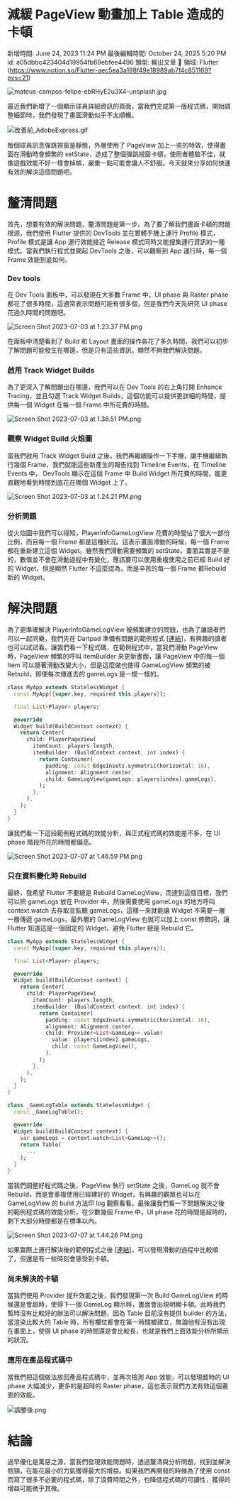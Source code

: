 # 減緩 PageView 動畫加上 Table 造成的卡頓

新增時間: June 24, 2023 11:24 PM
最後編輯時間: October 24, 2025 5:20 PM
id: a05dbbc423404d19954fb69ebfee4496
類型: 輸出文章
🧩 領域: Flutter (https://www.notion.so/Flutter-aec5ea3a198f49e18989ab7f4c851169?pvs=21)

![mateus-campos-felipe-ebRHyE2u3X4-unsplash.jpg](%E6%B8%9B%E7%B7%A9%20PageView%20%E5%8B%95%E7%95%AB%E5%8A%A0%E4%B8%8A%20Table%20%E9%80%A0%E6%88%90%E7%9A%84%E5%8D%A1%E9%A0%93/mateus-campos-felipe-ebRHyE2u3X4-unsplash.jpg)

最近我們新增了一個顯示球員詳細資訊的頁面，當我們完成第一版程式碼，開始調整細節時，我們發現了畫面滑動似乎不太順暢。

![改善前_AdobeExpress.gif](%E6%B8%9B%E7%B7%A9%20PageView%20%E5%8B%95%E7%95%AB%E5%8A%A0%E4%B8%8A%20Table%20%E9%80%A0%E6%88%90%E7%9A%84%E5%8D%A1%E9%A0%93/%25E6%2594%25B9%25E5%2596%2584%25E5%2589%258D_AdobeExpress.gif)

每個球員訊息彈跳視窗是靜態，外層使用了 PageView 加上一些的特效，使得畫面在滑動時會頻繁的 setState，造成了整個彈跳視窗卡頓，使用者體驗不佳，就像遊戲效能不好一樣會掉幀，嚴重一點可能會讓人不舒服。今天就來分享如何快速有效的解決這個問題吧。

# 釐清問題

首先，想要有效的解決問題，釐清問題是第一步。為了要了解我們畫面卡頓的問題根源，我們使用 Flutter 提供的 DevTools 並在實體手機上運行 Profile 模式，Profile 模式是讓 App 運行效能接近 Release 模式同時又能搜集運行資訊的一種模式。當我們執行程式並開起 DevTools 之後，可以觀察到 App 運行時，每一個 Frame 效能到底如何。

### Dev tools

在  Dev Tools 面板中，可以發現在大多數 Frame 中，UI phase 與 Raster phase 都花了很多時間，這通常表示問題可能有很多個，但是我們今天先研究 UI phase 花過久時間的問題吧。

![Screen Shot 2023-07-03 at 1.23.37 PM.png](%E6%B8%9B%E7%B7%A9%20PageView%20%E5%8B%95%E7%95%AB%E5%8A%A0%E4%B8%8A%20Table%20%E9%80%A0%E6%88%90%E7%9A%84%E5%8D%A1%E9%A0%93/Screen_Shot_2023-07-03_at_1.23.37_PM.png)

在面板中清楚看到了 Build 和 Layout 畫面的操作各花了多久時間，我們可以初步了解問題可能發生在哪邊，但是只有這些資訊，顯然不夠我們解決問題。

### 啟用 Track Widget Builds

為了更深入了解問題出在哪邊，我們可以在 Dev Tools 的右上角打開 Enhance Tracing，並且勾選 Track Widget Builds，這個功能可以提供更詳細的時間，提供每一個 Widget 在每一個 Frame 中所花費的時間。

![Screen Shot 2023-07-03 at 1.36.51 PM.png](%E6%B8%9B%E7%B7%A9%20PageView%20%E5%8B%95%E7%95%AB%E5%8A%A0%E4%B8%8A%20Table%20%E9%80%A0%E6%88%90%E7%9A%84%E5%8D%A1%E9%A0%93/Screen_Shot_2023-07-03_at_1.36.51_PM.png)

### 觀察 Widget Build 火焰圖

當我們啟用 Track Widget Build 之後，我們再繼續操作一下手機，讓手機繼續執行幾個 Frame，我們就能這些新產生的報告找到 Timeline Events，在 Timeline Events 中， DevTools 顯示在這個 Frame 中 Build Widget 所花費的時間，能更直觀地看到時間到底花在哪個 Widget 上了。

![Screen Shot 2023-07-03 at 1.24.21 PM.png](%E6%B8%9B%E7%B7%A9%20PageView%20%E5%8B%95%E7%95%AB%E5%8A%A0%E4%B8%8A%20Table%20%E9%80%A0%E6%88%90%E7%9A%84%E5%8D%A1%E9%A0%93/Screen_Shot_2023-07-03_at_1.24.21_PM.png)

### 分析問題

從火焰圖中我們可以得知，PlayerInfoGameLogView 花費的時間佔了很大一部份比例，而且每一個 Frame 都是這種狀況。這表示畫面滑動的時候，每一個 Frame 都在重新建立這個 Widget。雖然我們滑動需要頻繁的 setState，畫面其實是不變的，數值並不會在滑動過程中有變化，應該要可以使用重複使用之前已經 Build 好的 Widget，但是顯然 Flutter 不這麼認為，而是辛苦的每一個 Frame 都Rebuild 新的 Widget。

# 解決問題

為了更準確解決 PlayerInfoGameLogView 被頻繁建立的問題，也為了讓讀者們可以一起同樂，我們先在 Dartpad 準備有問題的範例程式 [[連結](https://dartpad.dev/?id=9bf6ba724ce6b3c62c9c490905b2fbbf)]，有興趣的讀者也可以試試看。讓我們看一下程式碼，在範例程式中，當我們滑動 PageView 時，PageView 頻繁的呼叫 itemBuilder 來更新畫面，讓 PageView 中的每一個 Item 可以隨著滑動改變大小，但是這麼做也使得 GameLogView 頻繁的被 Rebuild，即便每次傳進去的 gameLogs 是一模一樣的。

```dart
class MyApp extends StatelessWidget {
  const MyApp({super.key, required this.players});

  final List<Player> players;

  @override
  Widget build(BuildContext context) {
    return Center(
      child: PlayerPageView(
        itemCount: players.length,
        itemBuilder: (BuildContext context, int index) {
          return Container(
            padding: const EdgeInsets.symmetric(horizontal: 16),
            alignment: Alignment.center,
            child: GameLogView(gameLogs: players[index].gameLogs),
          );
        },
      ),
    );
  }
}
```

讓我們看一下這段範例程式碼的效能分析，與正式程式碼的效能差不多，在 UI phase 階段所花的時間都偏高。

![Screen Shot 2023-07-07 at 1.46.59 PM.png](%E6%B8%9B%E7%B7%A9%20PageView%20%E5%8B%95%E7%95%AB%E5%8A%A0%E4%B8%8A%20Table%20%E9%80%A0%E6%88%90%E7%9A%84%E5%8D%A1%E9%A0%93/Screen_Shot_2023-07-07_at_1.46.59_PM.png)

### 只在資料變化時 Rebuild

最終，我希望 Flutter 不要總是 Rebuild GameLogView，而達到這個目標，我們可以把 gameLogs 放在 Provider 中，然後需要使用 gameLogs 的地方呼叫 context.watch 去存取並監聽 gameLogs，這樣一來就能讓 Widget 不需要一層一層傳遞 gameLogs，最外層的 GameLogView 也就可以加上 const 修飾詞，讓 Flutter 知道這是一個固定的 Widget，避免 Flutter 總是 Rebuild 它。

```dart
class MyApp extends StatelessWidget {
  const MyApp({super.key, required this.players});

  final List<Player> players;

  @override
  Widget build(BuildContext context) {
    return Center(
      child: PlayerPageView(
        itemCount: players.length,
        itemBuilder: (BuildContext context, int index) {
          return Container(
            padding: const EdgeInsets.symmetric(horizontal: 16),
            alignment: Alignment.center,
            child: Provider<List<GameLog>>.value(
              value: players[index].gameLogs,
              child: const GameLogView(),
            ),
          );
        },
      ),
    );
  }
}

class _GameLogTable extends StatelessWidget {
  const _GameLogTable();

  @override
  Widget build(BuildContext context) {
    var gameLogs = context.watch<List<GameLog>>();
    return Table(
      ...
    );
  }
}
```

當我們調整好程式碼之後，PageView 執行 setState 之後，GameLog 就不會 Rebuild，而是會重複使用已經建好的 Widget，有興趣的觀眾也可以在 GameLogView 的 build 方法印 log 觀察看看。最後讓我們看一下問題解決之後的範例程式碼的效能分析，在少數幾個 Frame 中，UI phase 花的時間是超時的，剩下大部分時間都是在標準以內。

![Screen Shot 2023-07-07 at 1.44.26 PM.png](%E6%B8%9B%E7%B7%A9%20PageView%20%E5%8B%95%E7%95%AB%E5%8A%A0%E4%B8%8A%20Table%20%E9%80%A0%E6%88%90%E7%9A%84%E5%8D%A1%E9%A0%93/Screen_Shot_2023-07-07_at_1.44.26_PM.png)

如果實際上運行解決後的範例程式之後 [[連結](https://dartpad.dev/?id=fdc0e92365fade89d5253647a4710b2d)]，可以發現滑動的過程中比較順了，但還是有一些時刻會感受到卡頓。

### 尚未解決的卡頓

當我們使用 Provider 提升效能之後，我們發現第一次 Build  GameLogView 的時候還是會超時，使得下一個 GameLog 顯示時，畫面會出現明顯卡頓。此時我們暫時沒有比較好的辦法可以解決問題，因為 Table 目前沒有提供 builder 的方法，當渲染比較大的 Table 時，所有欄位都會在第一時間被建立，無論他有沒有出現在畫面上，使得 UI phase 的時間還是會比較長，也就是我們上面效能分析所顯示的狀況。

### 應用在產品程式碼中

當我們把這個做法放回產品程式碼中，並再次檢測 App 效能，可以發現超時的 UI phase 大幅減少，更多的是超時的 Raster phase，這也表示我們方法有效這個畫面的效能。

![調整後.png](%E6%B8%9B%E7%B7%A9%20PageView%20%E5%8B%95%E7%95%AB%E5%8A%A0%E4%B8%8A%20Table%20%E9%80%A0%E6%88%90%E7%9A%84%E5%8D%A1%E9%A0%93/%25E8%25AA%25BF%25E6%2595%25B4%25E5%25BE%258C.png)

# 結論

過早優化是萬惡之源，當我們發現效能問題時，透過釐清與分析問題，找到並解決瓶頸，在能花最小的力氣獲得最大的增益。如果我們再開發的時候為了使用 const 而寫了很多不必要的程式碼，除了浪費時間之外，也降低程式碼的可讀性，獲得的增益可能微乎其微。